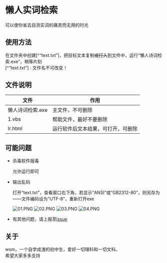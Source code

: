 # 懒人实词检索
可以使你省去目测实词的痛苦而无用的时光  

## 使用方法
在文件夹中创建[^“text.txt”]，把目标文本复制~~或打入~~到文件中，运行“懒人诗词检索.exe”，稍等片刻  
[^“text.txt”] : 文件名不可改变！  

## 文件说明

| 文件 | 作用 |
|  ----  | ----  |
| 懒人诗词检索.exe | 主文件，不可删除 |
| 1.vbs | 帮助文件，最好不要删除 |
| lr.html | 运行软件后文本结果，可打开，可删除 |

## 可能问题
+ 杀毒软件报毒  

	允许运行即可
+ 输出乱码  

	打开“text.txt”，查看窗口右下角，若显示“ANSI”或“GB2312-80”，则另存为——文件编码设为“UTF-8”，重新打开exe  
	
	![01.PNG](https://i.loli.net/2020/03/08/xBhCwNAkSQFtzEn.png)
	![02.PNG](https://i.loli.net/2020/03/08/9zSLw4ydmHBW618.png)
	![03.PNG](https://i.loli.net/2020/03/08/qMjZiCeV1IRuh7U.png)
	![04.PNG](https://i.loli.net/2020/03/08/wahYQI61XlC379S.png)
+ 有其他问题，请上报至[issue](https://github.com/wsm25/lr/issues)

## 关于
wsm，一个自学成渣的初中生，爱好一切理科和一切文科。  
希望大家多多支持